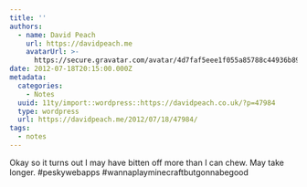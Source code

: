 ```yaml
---
title: ''
authors:
  - name: David Peach
    url: https://davidpeach.me
    avatarUrl: >-
      https://secure.gravatar.com/avatar/4d7faf5eee1f055a85788c44936b8995eaab6dfb004e7854ec747ccb272e91ee?s=96&d=mm&r=g
date: 2012-07-18T20:15:00.000Z
metadata:
  categories:
    - Notes
  uuid: 11ty/import::wordpress::https://davidpeach.co.uk/?p=47984
  type: wordpress
  url: https://davidpeach.me/2012/07/18/47984/
tags:
  - notes
---
```

Okay so it turns out I may have bitten off more than I can chew. May take longer. #peskywebapps #wannaplayminecraftbutgonnabegood